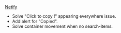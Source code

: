 [Netify](https://trusting-lewin-a1b261.netlify.app/) 

- Solve "Click to copy !" appearing everywhere issue.
- Add alert for "Copied".
- Solve container movement when no search-items.
